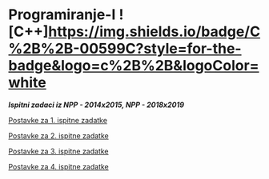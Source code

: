 # Programiranje-I ![C++]https://img.shields.io/badge/C%2B%2B-00599C?style=for-the-badge&logo=c%2B%2B&logoColor=white
***Ispitni zadaci iz NPP - 2014x2015, NPP - 2018x2019***

[Postavke za 1. ispitne zadatke](https://github.com/Ensar01/Programiranje-I/blob/main/Zadatak%20I/Postavke.md)

[Postavke za 2. ispitne zadatke](https://github.com/Ensar01/Programiranje-I/blob/main/Zadatak%20II/Postavke.md)

[Postavke za 3. ispitne zadatke](https://github.com/Ensar01/Programiranje-I/blob/main/Zadatak%20III/Postavke.md)

[Postavke za 4. ispitne zadatke](https://github.com/Ensar01/Programiranje-I/blob/main/Zadatak%20IV/Postavke.md)
